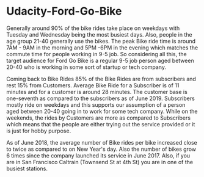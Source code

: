 # Udacity-Ford-Go-Bike

Generally around 90% of the bike rides take place on weekdays with Tuesday and Wednesday being the most busiest days. Also, people in the age group 21-40 generally use the bikes. The peak Bike ride time is around 7AM - 9AM in the morning and 5PM -6PM in the evening which matches the commute time for people working in 9-5 job. So considering all this, the target audience for Ford Go Bike is a regular 9-5 job person aged between 20-40 who is working in some sort of startup or tech company. 

Coming back to Bike Rides 85% of the Bike Rides are from subscribers and rest 15% from Customers. Average Bike Ride for a Subscriber is of 11 minutes and for a customer is around 28 minutes. The customer base is one-seventh as compared to the subscribers as of June 2019. Subscribers mostly ride on weekdays and this supports our assumption of a person aged between 20-40 going in to work for some tech company. While on the weekends, the rides by Customers are more as compared to Subscribers which means that the people are either trying out the service provided or it is just for hobby purpose.

As of June 2018, the average number of Bike rides per bike increased close to twice as compared to on New Year's day. Also the number of bikes grow 6 times since the company launched its service in June 2017. Also, if you are in San Francisco Caltrain (Townsend St at 4th St) you are in one of the busiest stations.

